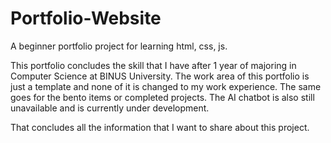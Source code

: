 # Portfolio-Website
A beginner portfolio project for learning html, css, js.
 
This portfolio concludes the skill that I have after 1 year of majoring in Computer Science at BINUS University.
The work area of this portfolio is just a template and none of it is changed to my work experience. The same goes for the bento items or completed projects.
The AI chatbot is also still unavailable and is currently under development.

That concludes all the information that I want to share about this project.
